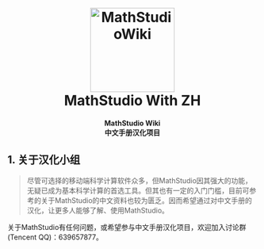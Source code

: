 <h1 align="center">
  <br>
  <img src="https://github.com/Reagan1947/MathstudioWiki/blob/master/docs/_media/mathstudio_logo.png" alt="MathStudioWiki" width="170">
  <br>
  MathStudio With ZH
  <br>
</h1>

<h4 align="center" font-weight:bold;">MathStudio Wiki</br>
                                     中文手册汉化项目</br></h4>
<p align="center">
                 
## 1. 关于汉化小组   

> 尽管可选择的移动端科学计算软件众多，但MathStudio因其强大的功能，无疑已成为基本科学计算的首选工具。但其也有一定的入门门槛，目前可参考的关于MathStudio的中文资料也较为匮乏。因而希望通过对中文手册的汉化，让更多人能够了解、使用MathStudio。

关于MathStudio有任何问题，或希望参与中文手册汉化项目，欢迎加入讨论群(Tencent QQ)：639657877。


